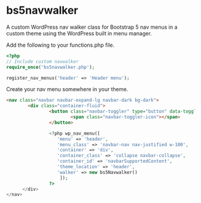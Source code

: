 # bs5navwalker
A custom WordPress nav walker class for Bootstrap 5 nav menus in a custom theme using the WordPress built in menu manager.

Add the following to your functions.php file.
```php
<?php
// Include custom navwalker
require_once('bs5navwalker.php');

register_nav_menus('header' => 'Header menu');
```

Create your nav menu somewhere in your theme.
```html
<nav class="navbar navbar-expand-lg navbar-dark bg-dark">
        <div class="container-fluid">
                <button class="navbar-toggler" type="button" data-toggle="collapse" data-bs-target="#navbarSupportedContent" aria-controls="navbarSupportedContent" aria-expanded="false" aria-label="Toggle navigation">
                        <span class="navbar-toggler-icon"></span>
                </button>
```
```php html
                <?php wp_nav_menu([
                   'menu' => 'header',
                   'menu_class' => 'navbar-nav nav-justified w-100',    // Modify the class as desired
                   'container' => 'div',
                   'container_class' => 'collapse navbar-collapse',
                   'container_id' => 'navbarSupportedContent',
                   'theme_location' => 'header',
                   'walker' => new bs5Navwalker()
                    ]);
                ?>
      </div>
</nav>
```
